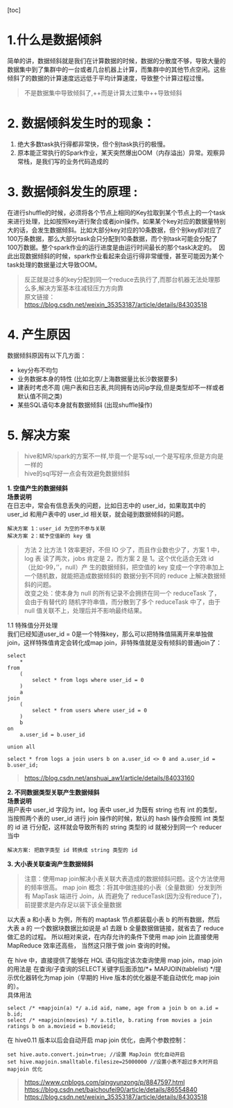 [toc]
# 1.什么是数据倾斜
简单的讲，数据倾斜就是我们在计算数据的时候，数据的分散度不够，导致大量的数据集中到了集群中的一台或者几台机器上计算，而集群中的其他节点空闲。这些倾斜了的数据的计算速度远远低于平均计算速度，导致整个计算过程过慢。
> 不是数据集中导致倾斜了,++而是计算太过集中++导致倾斜


# 2. 数据倾斜发生时的现象： 
1. 绝大多数task执行得都非常快，但个别task执行的极慢。 
2. 原本能正常执行的Spark作业，某天突然爆出OOM（内存溢出）异常。观察异常栈，是我们写的业务代码造成的


# 3. 数据倾斜发生的原理 :

在进行shuffle的时候，必须将各个节点上相同的Key拉取到某个节点上的一个task来进行处理，比如按照key进行聚合或者join操作。如果某个key对应的数据量特别大的话，会发生数据倾斜。比如大部分key对应的10条数据，但个别key却对应了100万条数据，那么大部分task会只分配到10条数据，而个别task可能会分配了100万数据。整个spark作业的运行进度是由运行时间最长的那个task决定的。 
因此出现数据倾斜的时候，spark作业看起来会运行得非常缓慢，甚至可能因为某个task处理的数据量过大导致OOM。
> 反正就是过多的key分配到同一个reduce去执行了,而那台机器无法处理那么多,解决方案基本往减轻压力方向靠   
> 原文链接：https://blog.csdn.net/weixin_35353187/article/details/84303518

# 4. 产生原因
数据倾斜原因有以下几方面：   
-   key分布不均匀  
-   业务数据本身的特性 (比如北京/上海数据量比长沙数据要多)
-   建表时考虑不周 (用户表和日志表,共同拥有访问ip字段,但是类型却不一样或者默认值不同之类)
-   某些SQL语句本身就有数据倾斜 (出现shuffle操作)

# 5. 解决方案
> hive和MR/spark的方案不一样,毕竟一个是写sql,一个是写程序,但是方向是一样的   
hive的sql写好一点会有效避免数据倾斜

**1. 空值产生的数据倾斜**   
**场景说明**    
在日志中，常会有信息丢失的问题，比如日志中的 user_id，如果取其中的 user_id 和用户表中的 user_id 相关联，就会碰到数据倾斜的问题。

```
解决方案 1：user_id 为空的不参与关联
解决方案 2：赋予空值新的 key 值

```
> 方法 2 比方法 1 效率更好，不但 IO 少了，而且作业数也少了，方案 1 中，log 表 读了两次，jobs 肯定是 2，而方案 2 是 1。这个优化适合无效 id（比如-99，’’，null）产 生的数据倾斜，把空值的 key 变成一个字符串加上一个随机数，就能把造成数据倾斜的 数据分到不同的 reduce 上解决数据倾斜的问题。   
改变之处：使本身为 null 的所有记录不会拥挤在同一个 reduceTask 了，会由于有替代的 随机字符串值，而分散到了多个 reduceTask 中了，由于 null 值关联不上，处理后并不影响最终结果。

1.1 特殊值分开处理   
    我们已经知道user_id = 0是一个特殊key，那么可以把特殊值隔离开来单独做join，这样特殊值肯定会转化成map join，非特殊值就是没有倾斜的普通join了：
```
select
	*
from
	(
		select * from logs where user_id = 0
	)
	a
join
	(
		select * from users where user_id = 0
	)
	b
on
	a.user_id = b.user_id
 
union all
 
select * from logs a join users b on a.user_id <> 0 and a.user_id = b.user_id;

```
> https://blog.csdn.net/anshuai_aw1/article/details/84033160


**2. 不同数据类型关联产生数据倾斜**  
**场景说明**   
用户表中 user_id 字段为 int，log 表中 user_id 为既有 string 也有 int 的类型， 当按照两个表的 user_id 进行 join 操作的时候，默认的 hash 操作会按照 int 类型的 id 进 行分配，这样就会导致所有的 string 类型的 id 就被分到同一个 reducer 当中

```
解决方案: 把数字类型 id 转换成 string 类型的 id
```

**3. 大小表关联查询产生数据倾斜**   
 > 注意：使用map join解决小表关联大表造成的数据倾斜问题。这个方法使用的频率很高。
map join 概念：将其中做连接的小表（全量数据）分发到所有 MapTask 端进行 Join，从 而避免了 reduceTask(因为没有reduce了)，前提要求是内存足以装下该全量数据

以大表 a 和小表 b 为例，所有的 maptask 节点都装载小表 b 的所有数据，然后大表 a 的 一个数据块数据比如说是 a1 去跟 b 全量数据做链接，就省去了 reduce 做汇总的过程。 所以相对来说，在内存允许的条件下使用 map join 比直接使用 MapReduce 效率还高些， 当然这只限于做 join 查询的时候。

在 hive 中，直接提供了能够在 HQL 语句指定该次查询使用 map join，map join 的用法是 在查询/子查询的SELECT关键字后面添加/*+ MAPJOIN(tablelist) */提示优化器转化为map join（早期的 Hive 版本的优化器是不能自动优化 map join 的）。   
具体用法
```
select /* +mapjoin(a) */ a.id aid, name, age from a join b on a.id = b.id;
select /* +mapjoin(movies) */ a.title, b.rating from movies a join ratings b on a.movieid = b.movieid;
```

在 hive0.11 版本以后会自动开启 map join 优化，由两个参数控制：
```
set hive.auto.convert.join=true; //设置 MapJoin 优化自动开启
set hive.mapjoin.smalltable.filesize=25000000 //设置小表不超过多大时开启 mapjoin 优化
```

> https://www.cnblogs.com/qingyunzong/p/8847597.html
https://blog.csdn.net/baichoufei90/article/details/86554840
https://blog.csdn.net/weixin_35353187/article/details/84303518


